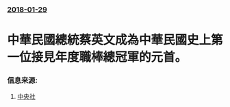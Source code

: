 ### [2018-01-29](/news/2018/01/29/index.md)

##### 
# 中華民國總統蔡英文成為中華民國史上第一位接見年度職棒總冠軍的元首。 




### 信息来源:

1. [中央社](http://www.cna.com.tw/news/aspt/201801290363-1.aspx)
